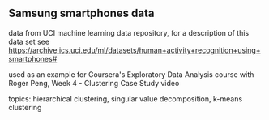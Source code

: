
## Samsung smartphones data

data from UCI machine learning data repository, for a description of this data set see https://archive.ics.uci.edu/ml/datasets/human+activity+recognition+using+smartphones#

used as an example for Coursera's Exploratory Data Analysis course with Roger Peng, Week 4 - Clustering Case Study video

topics: hierarchical clustering, singular value decomposition, k-means clustering

